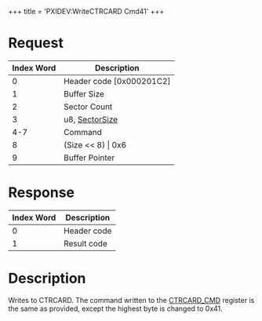 +++
title = 'PXIDEV:WriteCTRCARD Cmd41'
+++

# Request

| Index Word | Description                                                   |
|------------|---------------------------------------------------------------|
| 0          | Header code \[0x000201C2\]                                    |
| 1          | Buffer Size                                                   |
| 2          | Sector Count                                                  |
| 3          | u8, [SectorSize](Gamecard_Services_PXI#SectorSize "wikilink") |
| 4-7        | Command                                                       |
| 8          | (Size \<\< 8) \| 0x6                                          |
| 9          | Buffer Pointer                                                |

# Response

| Index Word | Description |
|------------|-------------|
| 0          | Header code |
| 1          | Result code |

# Description

Writes to CTRCARD. The command written to the
[CTRCARD_CMD](CTRCARD_Registers#CTRCARD_CMD "wikilink") register is the
same as provided, except the highest byte is changed to 0x41.
